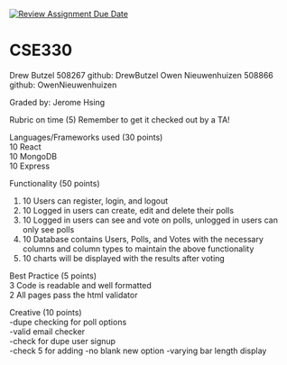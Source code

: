 [![Review Assignment Due Date](https://classroom.github.com/assets/deadline-readme-button-24ddc0f5d75046c5622901739e7c5dd533143b0c8e959d652212380cedb1ea36.svg)](https://classroom.github.com/a/FVRcsrC3)
# CSE330
Drew Butzel 508267 github: DrewButzel
Owen Nieuwenhuizen 508866 github: OwenNieuwenhuizen

Graded by: Jerome Hsing

Rubric on time (5)
Remember to get it checked out by a TA!

Languages/Frameworks used (30 points)  
10 React  
10 MongoDB  
10 Express  

Functionality (50 points)  
1) 10 Users can register, login, and logout  
2) 10 Logged in users can create, edit and delete their polls  
3) 10 Logged in users can see and vote on polls, unlogged in users can only see polls  
4) 10 Database contains Users, Polls, and Votes with the necessary columns and column types to maintain the above functionality  
5) 10 charts will be displayed with the results after voting  

Best Practice (5 points)  
3 Code is readable and well formatted  
2 All pages pass the html validator  

Creative (10 points)  
-dupe checking for poll options  
-valid email checker  
-check for dupe user signup  
-check 5 for adding
-no blank new option
-varying bar length display
